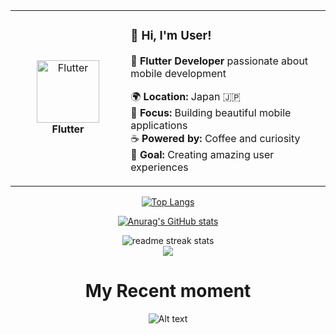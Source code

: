 <div align="center">
<table>
<tr>
<td width="200" align="center">
<img src="https://skillicons.dev/icons?i=flutter" width="100" height="100" alt="Flutter" />
<br><strong>Flutter</strong>
</td>
<td width="400" align="left">

### 👋 **Hi, I'm User!**
🚀 **Flutter Developer** passionate about mobile development  

🌍 **Location:** Japan 🇯🇵  
💼 **Focus:** Building beautiful mobile applications  
☕ **Powered by:** Coffee and curiosity  
🎯 **Goal:** Creating amazing user experiences  

</td>
</tr>
</table>
</div>
<div align="center">
  
[![Top Langs](https://github-readme-stats.vercel.app/api/top-langs/?username=Kihamda&show_icons=true&theme=radical
)](https://github.com/anuraghazra/github-readme-stats)

[![Anurag's GitHub stats](https://github-readme-stats.vercel.app/api?username=Kihamda&count_private=true&show_icons=true&theme=radical
)](https://github.com/anuraghazra/github-readme-stats)



<div align="center">
  <img src="https://github-readme-streak-stats.herokuapp.com/?user=Kihamda&theme=transparent&border_radius=10&starting_year=2020" alt="readme streak stats" />
</div>

<div align="center">
  <img src="https://github-readme-activity-graph.vercel.app/graph?username=Kihamda&custom_title=User's%20GitHub%20Activity%20Graph&bg_color=0d1117&color=58a6ff&line=58a6ff&point=58a6ff&area=true&hide_border=true" />
</div>

# My Recent moment
![Alt text](https://spotify-recently-played-readme.vercel.app/api?user=31kvhasxxoxdq66t5hyphf6mhbyy)

</div>

